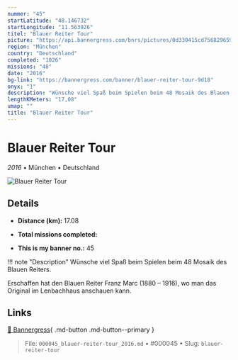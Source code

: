 ```yaml
---
nummer: "45"
startLatitude: "48.146732"
startLongitude: "11.563926"
titel: "Blauer Reiter Tour"
picture: "https://api.bannergress.com/bnrs/pictures/0d330415cd7568296591257b578f2bff"
region: "München"
country: "Deutschland"
completed: "1026"
missions: "48"
date: "2016"
bg-link: "https://bannergress.com/banner/blauer-reiter-tour-9d18"
onyx: "1"
description: "Wünsche viel Spaß beim Spielen beim 48 Mosaik des Blauen Reiters. \n\nErschaffen hat den Blauen Reiter Franz Marc (1880 – 1916), wo man das Original im Lenbachhaus anschauen kann."
lengthKMeters: "17,08"
umap: ""
title: "Blauer Reiter Tour"
---
```

# Blauer Reiter Tour

*2016* • München • Deutschland

![Blauer Reiter Tour](https://api.bannergress.com/bnrs/pictures/0d330415cd7568296591257b578f2bff)

## Details
- **Distance (km):** 17.08

- **Total missions completed:** 
- **This is my banner no.:** 45


!!! note "Description"
    Wünsche viel Spaß beim Spielen beim 48 Mosaik des Blauen Reiters. 

Erschaffen hat den Blauen Reiter Franz Marc (1880 – 1916), wo man das Original im Lenbachhaus anschauen kann.



## Links
[🔗 Bannergress](https://bannergress.com/banner/blauer-reiter-tour-9d18){ .md-button .md-button--primary }



> File: `000045_blauer-reiter-tour_2016.md` • #000045 • Slug: `blauer-reiter-tour`
